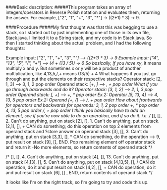 ####Basic description:
#####This program takes an array of integers/operators in Reverse Polish notation and evaluates them, returning the answer.  For example, ["2", "1", "+", "3", "*"] -> ((2+1) * 3) -> 9.

####Procedure
#####My first thought was that this was begging to use a stack, so I started out by just implementing one of those in its own file, Stack.java.  I limited it to a String stack, and my code is in Stack.java.  So then I started thinking about the actual problem, and I had the following thoughts:

Example input: ["2", "1", "+", "3", "*"] --> ((2+1) * 3) -> 9
Example input: ["4", "13", "5", "/", "+"] --> (4 + (13 / 5)) -> 6
So basically, If you have xy*, it means multiply x and y.  But sometimes x or y will be a product of another multiplication, like 4,13,5,/,+ means (13/5) + 4
What happens if you just go through and put the elements on their respective stacks?
  Operator stack: [2, 1, 3] --> 3, 1, 2 pop order
  Operand stack: [+, *] --> *, + pop order
What if you go through backwards and do it?
  Operator stack: [3, 1, 2] --> 2, 1, 3 pop order
  Operand stack: [*, +] --> +, * pop order
  Ex.2: Operator [5, 13, 4] --> 4, 13, 5 pop order
  Ex.2: Operand [+, /] --> /, + pop order
How about frontwards for operators and backwards for operands:
   3, 1, 2 pop order
   +, * pop order
   4, 13, 5 pop order
   /, + pop order
I think you basically have to add an element, see if you're now able to do an operation, and if so do it.  i.e.
/*
   [], [], 2.  Can't do anything, put on stack
   [2], [], 1.  Can't do anything, put on stack.
   [2,1], [], + CAN do something; do this operation on top 2 elements from operand stack and ?store answer on operand stack
   [3], [], 3.  Can't do anything, put on stack
   [3,3], [], * CAN do something, do the operation --> 9, put result on stack
   [9], [], END.  Pop remaining element off operator stack and return it
   -No more elements, so return contents of operand stack
*/

/*
   [], [], 4.  Can't do anything, put on stack
   [4], [], 13. Can't do anything, put on stack
   [4,13], [], 5.  Can't do anything, put on stack
   [4,13,5], [], / CAN do operation, do it and put result on stack
   [4,2], [], + CAN do operation, do it and put result on stack
   [6], [] , END, return contents of operand stack
*/

It looks like I'm on the right track, so I'm going to try and code this up.
